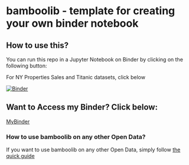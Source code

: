 # bamboolib - template for creating your own binder notebook


## How to use this?

You can run this repo in a Jupyter Notebook on Binder by clicking on the following button:


For NY Properties Sales and Titanic datasets, click below

[![Binder](https://mybinder.org/badge_logo.svg)](https://mybinder.org/v2/git/https%3A%2F%2Fgithub.com%2Fgreguy-cloud%2FExplore-Bamboolib/master)


## Want to Access my Binder? Click below:

[MyBinder](https://mybinder.org/v2/git/https%3A%2F%2Fgithub.com%2Fgreguy-cloud%2FExplore-Bamboolib/master)



### How to use bamboolib on any other Open Data?

If you want to use bamboolib on any other Open Data, simply follow [the quick guide](https://github.com/greguy-cloud/Explore-Bamboolib/blob/master/create_your_own_binder.md)
